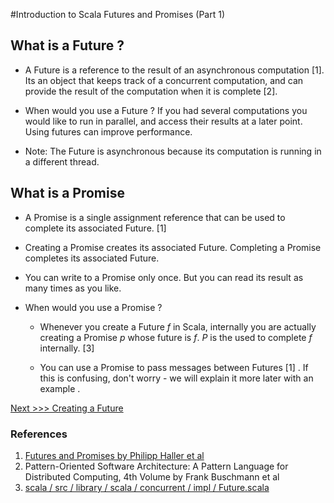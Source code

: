 
#Introduction to Scala Futures and Promises
(Part 1)

## What is a Future ?

* A Future is a reference to the result of an asynchronous computation [1]. Its an object that keeps track of a concurrent computation, and can provide the result of the computation when it is complete [2].

* When would you use a Future ? If you had several computations you would like to run in parallel, and access their results  at a later point. Using futures can improve performance.

* Note: The Future is asynchronous because its computation is running in a different thread.


## What is a Promise

* A Promise is a single assignment reference that can be used to complete its associated Future. [1]

* Creating a Promise creates its associated Future. Completing a Promise completes its associated Future.

* You can write to a Promise only once. But you can read its result as many times as you like.

* When would you use a Promise ?

   * Whenever you create a Future *f* in Scala, internally you are actually creating a Promise *p* whose future is *f*. *P* is the used to complete *f* internally. [3]

   * You can use a Promise to pass messages between Futures [1] . If this is confusing, don't worry - we will explain it more later with an example .


[Next >>> Creating a Future](https://github.com/ikenna/scalafutures/blob/master/docs/2_Creating_Futures.md)


### References

1.  [Futures and Promises by Philipp Haller et al](http://docs.scala-lang.org/overviews/core/futures.html)
2.  Pattern-Oriented Software Architecture: A Pattern Language for Distributed Computing, 4th Volume by  Frank Buschmann  et al
3.  [ scala / src / library / scala / concurrent / impl / Future.scala ](https://github.com/scala/scala/blob/master/src/library/scala/concurrent/impl/Future.scala)